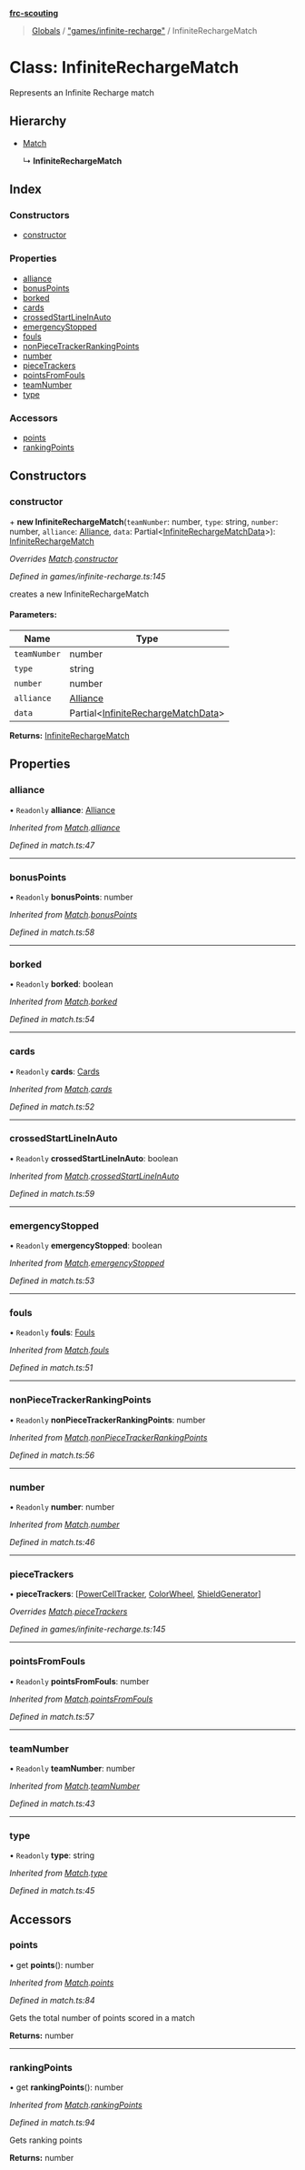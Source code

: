 **[frc-scouting](../README.md)**

> [Globals](../globals.md) / ["games/infinite-recharge"](../modules/_games_infinite_recharge_.md) / InfiniteRechargeMatch

# Class: InfiniteRechargeMatch

Represents an Infinite Recharge match

## Hierarchy

* [Match](_match_.match.md)

  ↳ **InfiniteRechargeMatch**

## Index

### Constructors

* [constructor](_games_infinite_recharge_.infiniterechargematch.md#constructor)

### Properties

* [alliance](_games_infinite_recharge_.infiniterechargematch.md#alliance)
* [bonusPoints](_games_infinite_recharge_.infiniterechargematch.md#bonuspoints)
* [borked](_games_infinite_recharge_.infiniterechargematch.md#borked)
* [cards](_games_infinite_recharge_.infiniterechargematch.md#cards)
* [crossedStartLineInAuto](_games_infinite_recharge_.infiniterechargematch.md#crossedstartlineinauto)
* [emergencyStopped](_games_infinite_recharge_.infiniterechargematch.md#emergencystopped)
* [fouls](_games_infinite_recharge_.infiniterechargematch.md#fouls)
* [nonPieceTrackerRankingPoints](_games_infinite_recharge_.infiniterechargematch.md#nonpiecetrackerrankingpoints)
* [number](_games_infinite_recharge_.infiniterechargematch.md#number)
* [pieceTrackers](_games_infinite_recharge_.infiniterechargematch.md#piecetrackers)
* [pointsFromFouls](_games_infinite_recharge_.infiniterechargematch.md#pointsfromfouls)
* [teamNumber](_games_infinite_recharge_.infiniterechargematch.md#teamnumber)
* [type](_games_infinite_recharge_.infiniterechargematch.md#type)

### Accessors

* [points](_games_infinite_recharge_.infiniterechargematch.md#points)
* [rankingPoints](_games_infinite_recharge_.infiniterechargematch.md#rankingpoints)

## Constructors

### constructor

\+ **new InfiniteRechargeMatch**(`teamNumber`: number, `type`: string, `number`: number, `alliance`: [Alliance](../modules/_match_.md#alliance), `data`: Partial\<[InfiniteRechargeMatchData](../interfaces/_games_infinite_recharge_.infiniterechargematchdata.md)>): [InfiniteRechargeMatch](_games_infinite_recharge_.infiniterechargematch.md)

*Overrides [Match](_match_.match.md).[constructor](_match_.match.md#constructor)*

*Defined in games/infinite-recharge.ts:145*

creates a new InfiniteRechargeMatch

#### Parameters:

Name | Type |
------ | ------ |
`teamNumber` | number |
`type` | string |
`number` | number |
`alliance` | [Alliance](../modules/_match_.md#alliance) |
`data` | Partial\<[InfiniteRechargeMatchData](../interfaces/_games_infinite_recharge_.infiniterechargematchdata.md)> |

**Returns:** [InfiniteRechargeMatch](_games_infinite_recharge_.infiniterechargematch.md)

## Properties

### alliance

• `Readonly` **alliance**: [Alliance](../modules/_match_.md#alliance)

*Inherited from [Match](_match_.match.md).[alliance](_match_.match.md#alliance)*

*Defined in match.ts:47*

___

### bonusPoints

• `Readonly` **bonusPoints**: number

*Inherited from [Match](_match_.match.md).[bonusPoints](_match_.match.md#bonuspoints)*

*Defined in match.ts:58*

___

### borked

• `Readonly` **borked**: boolean

*Inherited from [Match](_match_.match.md).[borked](_match_.match.md#borked)*

*Defined in match.ts:54*

___

### cards

• `Readonly` **cards**: [Cards](../interfaces/_match_.cards.md)

*Inherited from [Match](_match_.match.md).[cards](_match_.match.md#cards)*

*Defined in match.ts:52*

___

### crossedStartLineInAuto

• `Readonly` **crossedStartLineInAuto**: boolean

*Inherited from [Match](_match_.match.md).[crossedStartLineInAuto](_match_.match.md#crossedstartlineinauto)*

*Defined in match.ts:59*

___

### emergencyStopped

• `Readonly` **emergencyStopped**: boolean

*Inherited from [Match](_match_.match.md).[emergencyStopped](_match_.match.md#emergencystopped)*

*Defined in match.ts:53*

___

### fouls

• `Readonly` **fouls**: [Fouls](../interfaces/_match_.fouls.md)

*Inherited from [Match](_match_.match.md).[fouls](_match_.match.md#fouls)*

*Defined in match.ts:51*

___

### nonPieceTrackerRankingPoints

• `Readonly` **nonPieceTrackerRankingPoints**: number

*Inherited from [Match](_match_.match.md).[nonPieceTrackerRankingPoints](_match_.match.md#nonpiecetrackerrankingpoints)*

*Defined in match.ts:56*

___

### number

• `Readonly` **number**: number

*Inherited from [Match](_match_.match.md).[number](_match_.match.md#number)*

*Defined in match.ts:46*

___

### pieceTrackers

•  **pieceTrackers**: [[PowerCellTracker](_games_infinite_recharge_.powercelltracker.md), [ColorWheel](_games_infinite_recharge_.colorwheel.md), [ShieldGenerator](_games_infinite_recharge_.shieldgenerator.md)]

*Overrides [Match](_match_.match.md).[pieceTrackers](_match_.match.md#piecetrackers)*

*Defined in games/infinite-recharge.ts:145*

___

### pointsFromFouls

• `Readonly` **pointsFromFouls**: number

*Inherited from [Match](_match_.match.md).[pointsFromFouls](_match_.match.md#pointsfromfouls)*

*Defined in match.ts:57*

___

### teamNumber

• `Readonly` **teamNumber**: number

*Inherited from [Match](_match_.match.md).[teamNumber](_match_.match.md#teamnumber)*

*Defined in match.ts:43*

___

### type

• `Readonly` **type**: string

*Inherited from [Match](_match_.match.md).[type](_match_.match.md#type)*

*Defined in match.ts:45*

## Accessors

### points

• get **points**(): number

*Inherited from [Match](_match_.match.md).[points](_match_.match.md#points)*

*Defined in match.ts:84*

Gets the total number of points scored in a match

**Returns:** number

___

### rankingPoints

• get **rankingPoints**(): number

*Inherited from [Match](_match_.match.md).[rankingPoints](_match_.match.md#rankingpoints)*

*Defined in match.ts:94*

Gets ranking points

**Returns:** number
